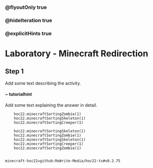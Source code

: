 ### @flyoutOnly true
### @hideIteration true
### @explicitHints true


# Laboratory - Minecraft Redirection

## Step 1
Add some text describing the activity.

#### ~ tutorialhint 
Add some text explaining the answer in detail.



```ghost
    hoc22.minecraftSortingZombie(1)
    hoc22.minecraftSortingSkeleton(1)
    hoc22.minecraftSortingCreeper(1)
```
```template
    hoc22.minecraftSortingSkeleton(1)
    hoc22.minecraftSortingZombie(1)
    hoc22.minecraftSortingSkeleton(1)
    hoc22.minecraftSortingCreeper(1)
    hoc22.minecraftSortingZombie(1)
      
```
```package
minecraft-hoc22=github:ReWrite-Media/hoc22-ts#v0.2.75
```